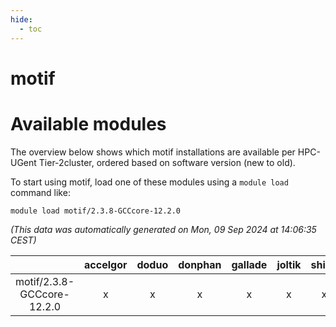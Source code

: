 ```yaml
---
hide:
  - toc
---
```


motif
=====

# Available modules


The overview below shows which motif installations are available per HPC-UGent Tier-2cluster, ordered based on software version (new to old).

To start using motif, load one of these modules using a `module load` command like:

```shell
module load motif/2.3.8-GCCcore-12.2.0
```

*(This data was automatically generated on Mon, 09 Sep 2024 at 14:06:35 CEST)*  

| |accelgor|doduo|donphan|gallade|joltik|shinx|skitty|
| :---: | :---: | :---: | :---: | :---: | :---: | :---: | :---: |
|motif/2.3.8-GCCcore-12.2.0|x|x|x|x|x|x|x|
